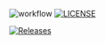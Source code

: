 ![workflow](https://github.com/Bestcoderdon/devops/actions/workflows/main.yml/badge.svg)
[![LICENSE](https://img.shields.io/github/license/<Bestcoderdon>/devops.svg?style=flat-square)](https://github.com/<Bestcoderdon>/devops/blob/master/LICENSE)



[![Releases](https://img.shields.io/github/release/<Bestcoderdon>/devops/all.svg?style=flat-square)](https://github.com/<Bestcoderdon>/devops/releases)